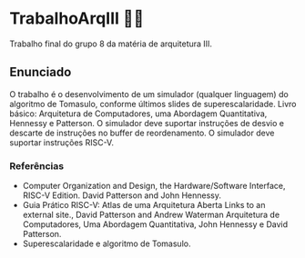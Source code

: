 # TrabalhoArqIII 👨‍💻
Trabalho final do grupo 8 da matéria de arquitetura III. 

## Enunciado
O trabalho é o desenvolvimento de um simulador (qualquer linguagem) do algoritmo de Tomasulo, conforme últimos slides de superescalaridade. Livro básico: Arquitetura de Computadores, uma Abordagem Quantitativa, Hennessy e Patterson. O simulador deve suportar instruções de desvio e descarte de instruções no buffer de reordenamento. O simulador deve suportar instruções RISC-V. 

### Referências
 - Computer Organization and Design, the Hardware/Software Interface, RISC-V Edition. David Patterson and John Hennessy.
 - Guia Prático RISC-V: Atlas de uma Arquitetura Aberta Links to an external site., David Patterson and Andrew Waterman Arquitetura de Computadores, Uma Abordagem Quantitativa, John Hennessy e David Patterson.
 - Superescalaridade e algoritmo de Tomasulo.